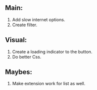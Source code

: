 ## Main:

1. Add slow internet options.
2. Create filter.

## Visual:

1. Create a loading indicator to the button.
2. Do better Css.

## Maybes:

1. Make extension work for list as well.
